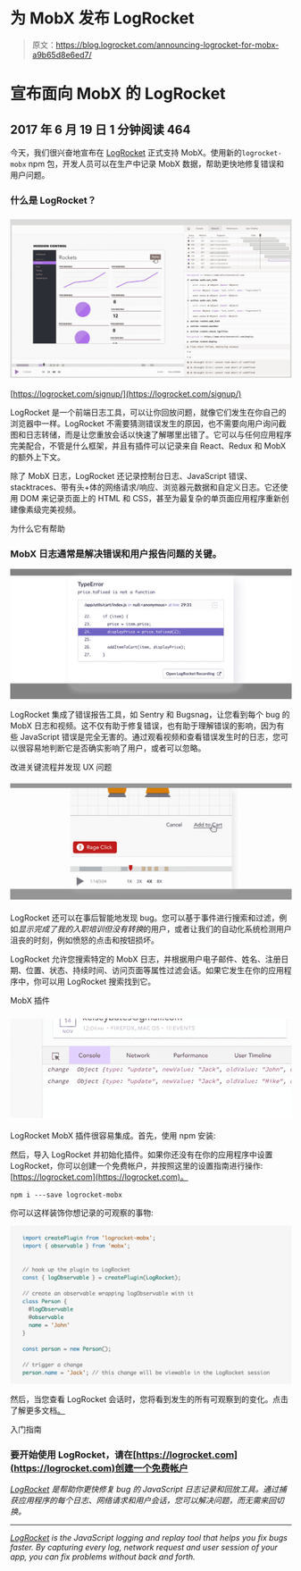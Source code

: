 # 为 MobX 发布 LogRocket

> 原文：<https://blog.logrocket.com/announcing-logrocket-for-mobx-a9b65d8e6ed7/>

# 宣布面向 MobX 的 LogRocket

## 2017 年 6 月 19 日 1 分钟阅读 464

今天，我们很兴奋地宣布在 [LogRocket](https://logrocket.com) 正式支持 MobX。使用新的`logrocket-mobx` npm 包，开发人员可以在生产中记录 MobX 数据，帮助更快地修复错误和用户问题。

### 什么是 LogRocket？

### [![](img/7f9cc7da85477f88dd33827526df86b4.png)](https://logrocket.com/signup/)

[https://logrocket.com/signup/](https://logrocket.com/signup/)

LogRocket 是一个前端日志工具，可以让你回放问题，就像它们发生在你自己的浏览器中一样。LogRocket 不需要猜测错误发生的原因，也不需要向用户询问截图和日志转储，而是让您重放会话以快速了解哪里出错了。它可以与任何应用程序完美配合，不管是什么框架，并且有插件可以记录来自 React、Redux 和 MobX 的额外上下文。

除了 MobX 日志，LogRocket 还记录控制台日志、JavaScript 错误、stacktraces、带有头+体的网络请求/响应、浏览器元数据和自定义日志。它还使用 DOM 来记录页面上的 HTML 和 CSS，甚至为最复杂的单页面应用程序重新创建像素级完美视频。

为什么它有帮助

### MobX 日志通常是解决错误和用户报告问题的关键。

![](img/4e576b33ee7ca491ed497d49c9f4d83c.png)

LogRocket 集成了错误报告工具，如 Sentry 和 Bugsnag，让您看到每个 bug 的 MobX 日志和视频。这不仅有助于修复错误，也有助于理解错误的影响，因为有些 JavaScript 错误是完全无害的。通过观看视频和查看错误发生时的日志，您可以很容易地判断它是否确实影响了用户，或者可以忽略。

改进关键流程并发现 UX 问题

#### ![](img/ea90f5f8c58c58c392aee64f753130e8.png)

LogRocket 还可以在事后智能地发现 bug。您可以基于事件进行搜索和过滤，例如*显示完成了我的入职培训但没有转换*的用户，或者让我们的自动化系统检测用户沮丧的时刻，例如愤怒的点击和按钮损坏。

LogRocket 允许您搜索特定的 MobX 日志，并根据用户电子邮件、姓名、注册日期、位置、状态、持续时间、访问页面等属性过滤会话。如果它发生在你的应用程序中，你可以用 LogRocket 搜索找到它。

MobX 插件

### ![](img/ab3b748d3a35d7c81b62f5686e633dc5.png)

LogRocket MobX 插件很容易集成。首先，使用 npm 安装:

然后，导入 LogRocket 并初始化插件。如果你还没有在你的应用程序中设置 LogRocket，你可以创建一个免费帐户，并按照这里的设置指南进行操作:[https://logrocket.com](https://logrocket.com)。

```
npm i ---save logrocket-mobx
```

你可以这样装饰你想记录的可观察的事物:

![](img/8ddf432e119c0379a8bcc80da67c0fc4.png)

然后，当您查看 LogRocket 会话时，您将看到发生的所有可观察到的变化。点击了解更多文档[。](https://docs.logrocket.com/docs/mobx-plugin)

入门指南

### 要开始使用 LogRocket，请在[https://logrocket.com](https://logrocket.com)创建一个免费帐户

[*LogRocket*](https://logrocket.com) *是帮助你更快修复 bug 的 JavaScript 日志记录和回放工具。通过捕获应用程序的每个日志、网络请求和用户会话，您可以解决问题，而无需来回切换。*

* * *

[*LogRocket*](https://logrocket.com) *is the JavaScript logging and replay tool that helps you fix bugs faster. By capturing every log, network request and user session of your app, you can fix problems without back and forth.*